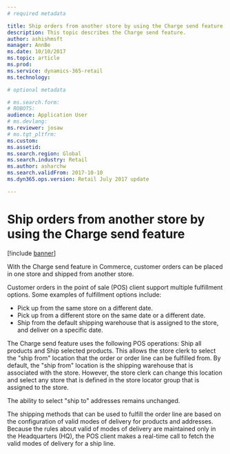 ```yaml
---
# required metadata

title: Ship orders from another store by using the Charge send feature
description: This topic describes the Charge send feature.
author: ashishmsft
manager: AnnBe
ms.date: 10/10/2017
ms.topic: article
ms.prod: 
ms.service: dynamics-365-retail
ms.technology: 

# optional metadata

# ms.search.form: 
# ROBOTS: 
audience: Application User
# ms.devlang: 
ms.reviewer: josaw
# ms.tgt_pltfrm: 
ms.custom: 
ms.assetid: 
ms.search.region: Global
ms.search.industry: Retail
ms.author: asharchw
ms.search.validFrom: 2017-10-10
ms.dyn365.ops.version: Retail July 2017 update

---
```


# Ship orders from another store by using the Charge send feature

[!include [banner](includes/banner.md)]

With the Charge send feature in Commerce, customer orders can be placed in one store and shipped from another store.

Customer orders in the point of sale (POS) client support multiple fulfillment options. Some examples of fulfillment options include:

- Pick up from the same store on a different date.
- Pick up from a different store on the same date or a different date.
- Ship from the default shipping warehouse that is assigned to the store, and deliver on a specific date.

The Charge send feature uses the following POS operations: Ship all products and Ship selected products. This allows the store clerk to select the "ship from" location that the order or order line can be fulfilled from. By default, the "ship from" location is the shipping warehouse that is associated with the store. However, the store clerk can change this location and select any store that is defined in the store locator group that is assigned to the store.

The ability to select "ship to" addresses remains unchanged.

The shipping methods that can be used to fulfill the order line are based on the configuration of valid modes of delivery for products and addresses. Because the rules about valid of modes of delivery are maintained only in the Headquarters (HQ), the POS client makes a real-time call to fetch the valid modes of delivery for a ship line.
